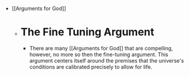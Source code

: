 - [[Arguments for God]]
	- # The Fine Tuning Argument
		- There are many [[Arguments for God]] that are compelling, however, no more so then the fine-tuning argument. This argument centers itself around the premises that the universe's conditions  are calibrated precisely to allow for life.